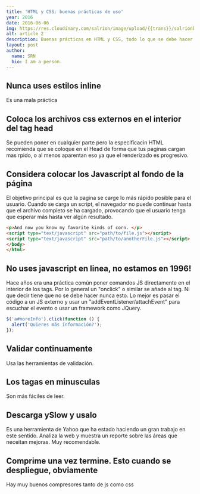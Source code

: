 ```yaml
---
title: 'HTML y CSS: buenas prácticas de uso'
year: 2016
date: 2016-06-06
img: https://res.cloudinary.com/salrion/image/upload/{{trans}}/salrionblog/notes.jpg
alt: article 2
description: Buenas prácticas en HTML y CSS, todo lo que se debe hacer para construir una buena estructura de HTML y uno CSS correctos
layout: post
author:
  name: SRN
  bio: I am a person.
---
```


## Nunca uses estilos inline

Es una mala práctica

## Coloca los archivos css externos en el interior del tag head

Se pueden poner en cualquier parte pero la especificacin HTML recomienda que se coloque en el Head de forma que tus paginas cargan mas rpido, o al menos aparentan eso ya que el renderizado es progresivo.

## Considera colocar los Javascript al fondo de la página

El objetivo principal es que la pagina se carge lo más rápido posible para el usuario. Cuando se carga un script, el navegador no puede continuar hasta que el archivo completo se ha cargado, provocando que el usuario tenga que esperar más hasta ver algún resultado.

```html
<p>And now you know my favorite kinds of corn. </p>
<script type="text/javascript" src="path/to/file.js"></script>
<script type="text/javascript" src="path/to/anotherFile.js"></script>
</body>
</html>
```

## No uses javascript en linea, no estamos en 1996!

Hace años era una práctica común poner comandos JS directamente en el interior de los tags. Por lo general un "onclick" o similar se añade al tag.
Ni que decir tiene que no se debe hacer nunca esto. Lo mejor es pasar el código a un JS externo y usar un "addEventListener/attachEvent" para escuchar el evento o usar un framework como JQuery.

```javascript
$('a#moreInfo').click(function () {
  alert('Quieres más información?');
});
```

## Validar continuamente

Usa las herramientas de validación.

## Los tagas en minusculas

Son más fáciles de leer.

## Descarga ySlow y usalo

Es una herramienta de Yahoo que ha estado haciendo un gran trabajo en este sentido. Analiza la web y muestra un reporte sobre las áreas que neceitan mejoras. Muy recomendable.

## Comprime una vez termine. Esto cuando se despliegue, obviamente

Hay muy buenos compresores tanto de js como css
